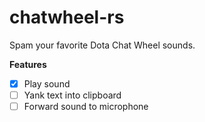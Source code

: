 # chatwheel-rs

Spam your favorite Dota Chat Wheel sounds.

**Features**

- [X] Play sound
- [ ] Yank text into clipboard
- [ ] Forward sound to microphone
